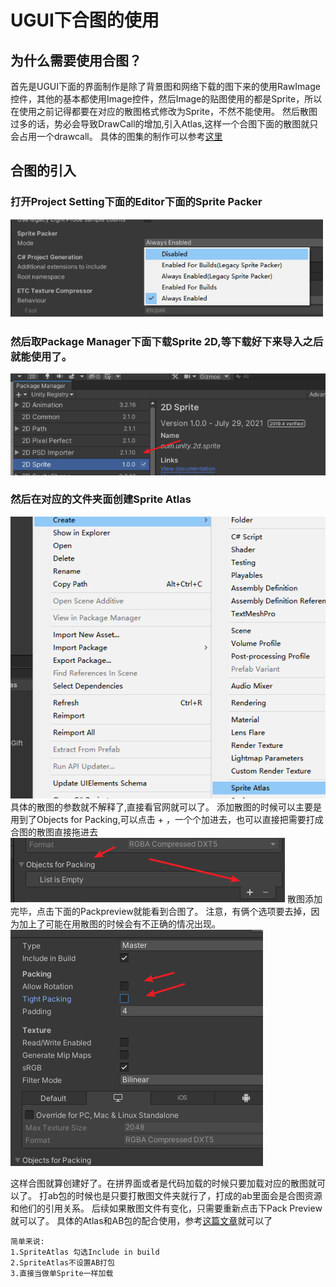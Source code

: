 # UGUI下合图的使用 
## 为什么需要使用合图？
  首先是UGUI下面的界面制作是除了背景图和网络下载的图下来的使用RawImage控件，其他的基本都使用Image控件，然后Image的贴图使用的都是Sprite，所以在使用之前记得都要在对应的散图格式修改为Sprite，不然不能使用。
  然后散图过多的话，势必会导致DrawCall的增加,引入Atlas,这样一个合图下面的散图就只会占用一个drawcall。
  具体的图集的制作可以参考[这里](https://docs.unity3d.com/2019.4/Documentation/Manual/class-SpriteAtlas.html)

## 合图的引入
### 打开Project Setting下面的Editor下面的Sprite Packer
  ![](2022-07-05-11-59-09.png)
### 然后取Package Manager下面下载Sprite 2D,等下载好下来导入之后就能使用了。
  ![](2022-07-05-12-02-00.png)
### 然后在对应的文件夹面创建Sprite Atlas
  ![](2022-07-05-13-31-12.png)
  具体的散图的参数就不解释了,直接看官网就可以了。
  添加散图的时候可以主要是用到了Objects for Packing,可以点击 + ，一个个加进去，也可以直接把需要打成合图的散图直接拖进去
  ![](2022-07-05-13-33-34.png)
  散图添加完毕，点击下面的Packpreview就能看到合图了。
  注意，有俩个选项要去掉，因为加上了可能在用散图的时候会有不正确的情况出现。
  ![](2022-07-05-13-38-28.png)

这样合图就算创建好了。在拼界面或者是代码加载的时候只要加载对应的散图就可以了。
打ab包的时候也是只要打散图文件夹就行了，打成的ab里面会是合图资源和他们的引用关系。
后续如果散图文件有变化，只需要重新点击下Pack Preview就可以了。
具体的Atlas和AB包的配合使用，参考[这篇文章](https://www.cnblogs.com/msxh/p/14194756.html)就可以了
~~~
简单来说:
1.SpriteAtlas 勾选Include in build
2.SpriteAtlas不设置AB打包
3.直接当做单Sprite一样加载
~~~

